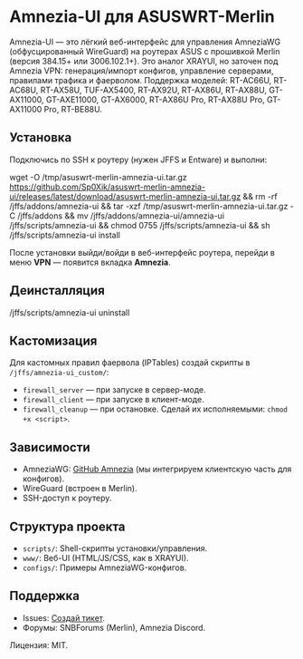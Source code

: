 # Amnezia-UI для ASUSWRT-Merlin

Amnezia-UI — это лёгкий веб-интерфейс для управления AmneziaWG (обфусцированный WireGuard) на роутерах ASUS с прошивкой Merlin (версия 384.15+ или 3006.102.1+). Это аналог XRAYUI, но заточен под Amnezia VPN: генерация/импорт конфигов, управление серверами, правилами трафика и фаерволом. Поддержка моделей: RT-AC66U, RT-AC68U, RT-AX58U, TUF-AX5400, RT-AX92U, RT-AX86U, RT-AX88U, GT-AX11000, GT-AXE11000, GT-AX6000, RT-AX86U Pro, RT-AX88U Pro, GT-AX11000 Pro, RT-BE88U.

## Установка
Подключись по SSH к роутеру (нужен JFFS и Entware) и выполни:

wget -O /tmp/asuswrt-merlin-amnezia-ui.tar.gz https://github.com/Sp0Xik/asuswrt-merlin-amnezia-ui/releases/latest/download/asuswrt-merlin-amnezia-ui.tar.gz && rm -rf /jffs/addons/amnezia-ui && tar -xzf /tmp/asuswrt-merlin-amnezia-ui.tar.gz -C /jffs/addons && mv /jffs/addons/amnezia-ui/amnezia-ui /jffs/scripts/amnezia-ui && chmod 0755 /jffs/scripts/amnezia-ui && sh /jffs/scripts/amnezia-ui install

После установки выйди/войди в веб-интерфейс роутера, перейди в меню **VPN** — появится вкладка **Amnezia**.

## Деинсталляция

/jffs/scripts/amnezia-ui uninstall


## Кастомизация
Для кастомных правил фаервола (IPTables) создай скрипты в `/jffs/amnezia-ui_custom/`:
- `firewall_server` — при запуске в сервер-моде.
- `firewall_client` — при запуске в клиент-моде.
- `firewall_cleanup` — при остановке.
Сделай их исполняемыми: `chmod +x <script>`.

## Зависимости
- AmneziaWG: [GitHub Amnezia](https://github.com/amnezia-vpn/amnezia-client) (мы интегрируем клиентскую часть для конфигов).
- WireGuard (встроен в Merlin).
- SSH-доступ к роутеру.

## Структура проекта
- `scripts/`: Shell-скрипты установки/управления.
- `www/`: Веб-UI (HTML/JS/CSS, как в XRAYUI).
- `configs/`: Примеры AmneziaWG-конфигов.

## Поддержка
- Issues: [Создай тикет](https://github.com/Sp0Xik/asuswrt-merlin-amnezia-ui/issues).
- Форумы: SNBForums (Merlin), Amnezia Discord.

Лицензия: MIT.
